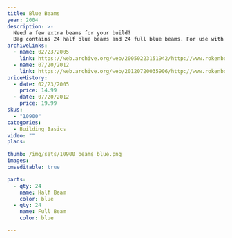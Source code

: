 ```yaml
---
title: Blue Beams
year: 2004
description: >-
  Need a few extra beams for your build?
  Bag contains 24 half blue beams and 24 full blue beams. For use with any Rokenbok build. 48 piece total.
archiveLinks:
  - name: 02/23/2005
    link: https://web.archive.org/web/20050223151942/http://www.rokenbok.com/catalog/pd_bb_10900.html
  - name: 07/20/2012
    link: https://web.archive.org/web/20120720035906/http://www.rokenbok.com/estore/construction/beam-set-blue
priceHistory:
  - date: 02/23/2005
    price: 14.99
  - date: 07/20/2012
    price: 19.99
skus:
  - "10900"
categories: 
  - Building Basics
video: ""
plans:

thumb: /img/sets/10900_beams_blue.png
images:
cmseditable: true

parts:
  - qty: 24
    name: Half Beam
    color: blue
  - qty: 24
    name: Full Beam
    color: blue

---
```

